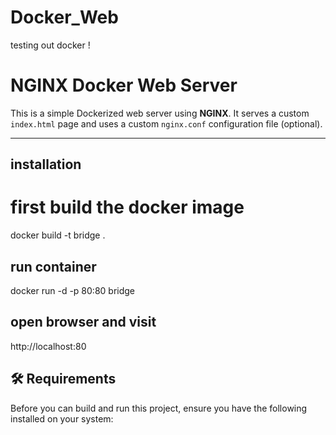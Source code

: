 # Docker_Web
testing out docker !
# NGINX Docker Web Server

This is a simple Dockerized web server using **NGINX**. It serves a custom `index.html` page and uses a custom `nginx.conf` configuration file (optional).

---

## installation
# first build the docker image 
docker build -t bridge .

## run container
docker run -d -p 80:80 bridge

## open browser and visit
http://localhost:80

## 🛠 Requirements

Before you can build and run this project, ensure you have the following installed on your system:

